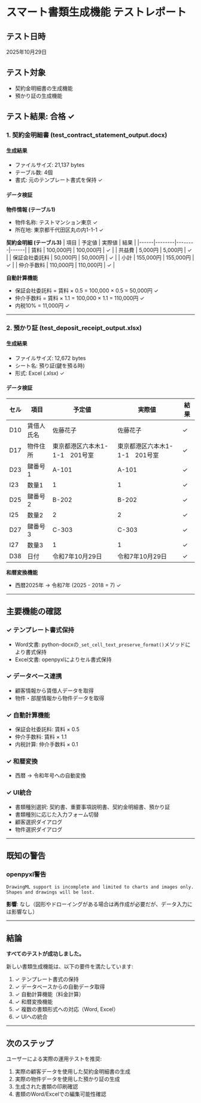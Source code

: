 # スマート書類生成機能 テストレポート

## テスト日時
2025年10月29日

## テスト対象
- 契約金明細書の生成機能
- 預かり証の生成機能

## テスト結果: 合格 ✓

### 1. 契約金明細書 (test_contract_statement_output.docx)

#### 生成結果
- ファイルサイズ: 21,137 bytes
- テーブル数: 4個
- 書式: 元のテンプレート書式を保持 ✓

#### データ検証

**物件情報 (テーブル1)**
- 物件名称: テストマンション東京 ✓
- 所在地: 東京都千代田区丸の内1-1-1 ✓

**契約金明細 (テーブル3)**
| 項目 | 予定値 | 実際値 | 結果 |
|------|--------|--------|------|
| 賃料 | 100,000円 | 100,000円 | ✓ |
| 共益費 | 5,000円 | 5,000円 | ✓ |
| 保証会社委託料 | 50,000円 | 50,000円 | ✓ |
| 小計 | 155,000円 | 155,000円 | ✓ |
| 仲介手数料 | 110,000円 | 110,000円 | ✓ |

**自動計算機能**
- 保証会社委託料 = 賃料 × 0.5 = 100,000 × 0.5 = 50,000円 ✓
- 仲介手数料 = 賃料 × 1.1 = 100,000 × 1.1 = 110,000円 ✓
- 内税10% = 11,000円 ✓

---

### 2. 預かり証 (test_deposit_receipt_output.xlsx)

#### 生成結果
- ファイルサイズ: 12,672 bytes
- シート名: 預り証(鍵を預る時)
- 形式: Excel (.xlsx) ✓

#### データ検証

| セル | 項目 | 予定値 | 実際値 | 結果 |
|------|------|--------|--------|------|
| D10 | 賃借人氏名 | 佐藤花子 | 佐藤花子 | ✓ |
| D17 | 物件住所 | 東京都港区六本木1-1-1　201号室 | 東京都港区六本木1-1-1　201号室 | ✓ |
| D23 | 鍵番号1 | A-101 | A-101 | ✓ |
| I23 | 数量1 | 1 | 1 | ✓ |
| D25 | 鍵番号2 | B-202 | B-202 | ✓ |
| I25 | 数量2 | 2 | 2 | ✓ |
| D27 | 鍵番号3 | C-303 | C-303 | ✓ |
| I27 | 数量3 | 1 | 1 | ✓ |
| D38 | 日付 | 令和7年10月29日 | 令和7年10月29日 | ✓ |

**和暦変換機能**
- 西暦2025年 → 令和7年 (2025 - 2018 = 7) ✓

---

## 主要機能の確認

### ✓ テンプレート書式保持
- Word文書: python-docxの`_set_cell_text_preserve_format()`メソッドにより書式保持
- Excel文書: openpyxlによりセル書式保持

### ✓ データベース連携
- 顧客情報から賃借人データを取得
- 物件・部屋情報から物件データを取得

### ✓ 自動計算機能
- 保証会社委託料: 賃料 × 0.5
- 仲介手数料: 賃料 × 1.1
- 内税計算: 仲介手数料 × 0.1

### ✓ 和暦変換
- 西暦 → 令和年号への自動変換

### ✓ UI統合
- 書類種別選択: 契約書、重要事項説明書、契約金明細書、預かり証
- 書類種別に応じた入力フォーム切替
- 顧客選択ダイアログ
- 物件選択ダイアログ

---

## 既知の警告

### openpyxl警告
```
DrawingML support is incomplete and limited to charts and images only.
Shapes and drawings will be lost.
```

**影響**: なし（図形やドローイングがある場合は再作成が必要だが、データ入力には影響なし）

---

## 結論

**すべてのテストが成功しました。**

新しい書類生成機能は、以下の要件を満たしています:

1. ✓ テンプレート書式の保持
2. ✓ データベースからの自動データ取得
3. ✓ 自動計算機能（料金計算）
4. ✓ 和暦変換機能
5. ✓ 複数の書類形式への対応（Word, Excel）
6. ✓ UIへの統合

---

## 次のステップ

ユーザーによる実際の運用テストを推奨:
1. 実際の顧客データを使用した契約金明細書の生成
2. 実際の物件データを使用した預かり証の生成
3. 生成された書類の印刷確認
4. 書類のWord/Excelでの編集可能性確認
